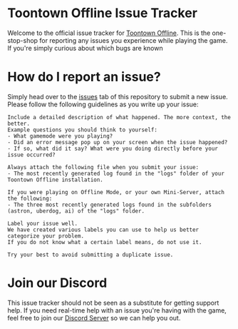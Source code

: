 # Toontown Offline Issue Tracker
Welcome to the official issue tracker for [Toontown Offline](https://ttoffline.com/). This is the one-stop-shop for reporting any issues you experience while playing the game. If you're simply curious about which bugs are known

# How do I report an issue?
Simply head over to the [issues](https://github.com/Toontown-Offline-Issue-Tracker/issues/issues) tab of this repository to submit a new issue.
Please follow the following guidelines as you write up your issue:
```
Include a detailed description of what happened. The more context, the better.
Example questions you should think to yourself:
- What gamemode were you playing?
- Did an error message pop up on your screen when the issue happened?
- If so, what did it say? What were you doing directly before your issue occurred?
```
```
Always attach the following file when you submit your issue:
- The most recently generated log found in the "logs" folder of your Toontown Offline installation.

If you were playing on Offline Mode, or your own Mini-Server, attach the following:
- The three most recently generated logs found in the subfolders (astron, uberdog, ai) of the "logs" folder.
```
```
Label your issue well. 
We have created various labels you can use to help us better categorize your problem. 
If you do not know what a certain label means, do not use it.
```
```
Try your best to avoid submitting a duplicate issue.
```

# Join our Discord
This issue tracker should not be seen as a substitute for getting support help. If you need real-time help with an issue you're having with the game, feel free to join our [Discord Server](https://discord.gg/UCfCuJ2) so we can help you out.

